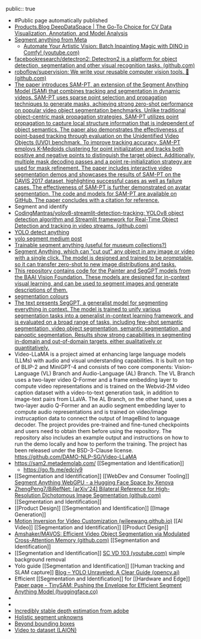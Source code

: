public:: true

- #Public page automatically published
- [Products.Blog DeepDataSpace | The Go-To Choice for CV Data Visualization, Annotation, and Model Analysis](https://deepdataspace.com/blog/T-Rex)
- [Segment anything from Meta](https://segment-anything.com/)
	- [Automate Your Artistic Vision: Batch Inpainting Magic with DINO in Comfy! (youtube.com)](https://www.youtube.com/watch?v=TFfKE3Jyy-w)
- [facebookresearch/detectron2: Detectron2 is a platform for object detection, segmentation and other visual recognition tasks. (github.com)](https://github.com/facebookresearch/detectron2)
- [roboflow/supervision: We write your reusable computer vision tools. 💜 (github.com)](https://github.com/roboflow/supervision)
- [The paper introduces SAM-PT, an extension of the Segment Anything Model (SAM) that combines tracking and segmentation in dynamic videos. SAM-PT uses sparse point selection and propagation techniques to generate masks, achieving strong zero-shot performance on popular video object segmentation benchmarks. Unlike traditional object-centric mask propagation strategies, SAM-PT utilizes point propagation to capture local structure information that is independent of object semantics. The paper also demonstrates the effectiveness of point-based tracking through evaluation on the Unidentified Video Objects (UVO) benchmark. To improve tracking accuracy, SAM-PT employs K-Medoids clustering for point initialization and tracks both positive and negative points to distinguish the target object. Additionally, multiple mask decoding passes and a point re-initialization strategy are used for mask refinement. The paper includes interactive video segmentation demos and showcases the results of SAM-PT on the DAVIS 2017 dataset, highlighting successful cases as well as failure cases. The effectiveness of SAM-PT is further demonstrated on avatar segmentation. The code and models for SAM-PT are available on GitHub. The paper concludes with a citation for reference.](http://www.vis.xyz/pub/sam-pt)
- Segment and identify
- [CodingMantras/yolov8-streamlit-detection-tracking: YOLOv8 object detection algorithm and Streamlit framework for Real-Time Object Detection and tracking in video streams. (github.com)](https://github.com/CodingMantras/yolov8-streamlit-detection-tracking)
- [YOLO detect anything](https://deci.ai/blog/yolo-nas-foundation-model-object-detection/)
- [yolo segment medium post](https://medium.com/@kleve.2406/how-to-segment-with-yolov8-f33b1c63b6c6)
- [Trainable segment anything (useful for museum collections?)](https://huggingface.co/docs/transformers/main/model_doc/sam)
- [Segment Anything, which can "cut out" any object in any image or video with a single click. The model is designed and trained to be promptable, so it can transfer zero-shot to new image distributions and tasks.](https://www.linkedin.com/posts/eric-vyacheslav-156273169_big-news-meta-just-released-segment-anything-activity-7049409700370554880-tStk?utm_source=share&utm_medium=member_android)
- [This repository contains code for the Painter and SegGPT models from the BAAI Vision Foundation. These models are designed for in-context visual learning, and can be used to segment images and generate descriptions of them.](http://github.com/baaivision/Painter)
- [segmentation colours](https://docs.google.com/spreadsheets/d/1se8YEtb2detS7OuPE86fXGyD269pMycAWe2mtKUj2W8/edit#gid=0)
- [The text presents SegGPT, a generalist model for segmenting everything in context. The model is trained to unify various segmentation tasks into a generalist in-context learning framework, and is evaluated on a broad range of tasks, including few-shot semantic segmentation, video object segmentation, semantic segmentation, and panoptic segmentation. Results show strong capabilities in segmenting in-domain and out-of-domain targets, either qualitatively or quantitatively.](https://buff.ly/3KD0Zns)
- Video-LLaMA is a project aimed at enhancing large language models (LLMs) with audio and visual understanding capabilities. It is built on top of BLIP-2 and MiniGPT-4 and consists of two core components: Vision-Language (VL) Branch and Audio-Language (AL) Branch. The VL Branch uses a two-layer video Q-Former and a frame embedding layer to compute video representations and is trained on the Webvid-2M video caption dataset with a video-to-text generation task, in addition to image-text pairs from LLaVA. The AL Branch, on the other hand, uses a two-layer audio Q-Former and an audio segment embedding layer to compute audio representations and is trained on video/image instrucaption data to connect the output of ImageBind to language decoder. The project provides pre-trained and fine-tuned checkpoints and users need to obtain them before using the repository. The repository also includes an example output and instructions on how to run the demo locally and how to perform the training. The project has been released under the BSD-3-Clause license. https://github.com/DAMO-NLP-SG/Video-LLaMA
- https://sam2.metademolab.com/ [[Segmentation and Identification]]
	- https://go.fb.me/edcjv9
- [[Segmentation and Identification]] [[WebDev and Consumer Tooling]] [Segment Anything WebGPU - a Hugging Face Space by Xenova](https://huggingface.co/spaces/Xenova/segment-anything-webgpu)
- [ZhengPeng7/BiRefNet: [arXiv'24] Bilateral Reference for High-Resolution Dichotomous Image Segmentation (github.com)](https://github.com/ZhengPeng7/BiRefNet) [[Segmentation and Identification]]
- [[Product Design]] [[Segmentation and Identification]] [[Image Generation]]
- [Motion Inversion for Video Customization (wileewang.github.io)](https://wileewang.github.io/MotionInversion/) [[AI Video]] [[Segmentation and Identification]] [[Product Design]]
- [Amshaker/MAVOS: Efficient Video Object Segmentation via Modulated Cross-Attention Memory (github.com)](https://github.com/Amshaker/MAVOS) [[Segmentation and Identification]]
- [[Segmentation and Identification]] [SC VD 103 (youtube.com)](https://www.youtube.com/watch?v=js7AYKkZvFI) simple background removal
- Yolo guide [[Segmentation and Identification]] [[Human tracking and SLAM capture]] [Blog – YOLO Unraveled: A Clear Guide (opencv.ai)](https://www.opencv.ai/blog/yolo-unraveled-a-clear-guide?utm_source=reddit&utm_medium=article&utm_campaign=yolo)
- Efficient [[Segmentation and Identification]] for [[Hardware and Edge]] [Paper page - TinySAM: Pushing the Envelope for Efficient Segment Anything Model (huggingface.co)](https://huggingface.co/papers/2312.13789)
-
-
- [Incredibly stable depth estimation from adobe](https://github.com/RaymondWang987/NVDS)
- [Holistic segment unknowns](https://holisticseg.github.io/)
- [Beyond bounding boxes](https://faromero.substack.com/p/video-analysis-beyond-bounding-boxes)
- [Video to dataset (LAION)](https://laion.ai/blog/video2dataset/)
